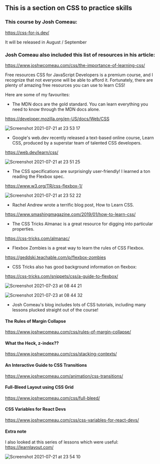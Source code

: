 ## This is a section on CSS to practice skills

### This course by Josh Comeau:
https://css-for-js.dev/

It will be released in August / September

### Josh Comeau also included this list of resources in his article:
https://www.joshwcomeau.com/css/the-importance-of-learning-css/

Free resources
CSS for JavaScript Developers is a premium course, and I recognize that not everyone will be able to afford it. Fortunately, there are plenty of amazing free resources you can use to learn CSS!

Here are some of my favourites:

- The MDN docs are the gold standard. You can learn everything you need to know through the MDN docs alone.

https://developer.mozilla.org/en-US/docs/Web/CSS

![Screenshot 2021-07-21 at 23 53 17](https://user-images.githubusercontent.com/27693622/126569962-c9748f03-2ed6-414d-8436-53365a513918.png)

- Google's web.dev recently released a text-based online course, Learn CSS, produced by a superstar team of talented CSS developers.

https://web.dev/learn/css/

![Screenshot 2021-07-21 at 23 51 25](https://user-images.githubusercontent.com/27693622/126569849-391165fe-ce8d-4de4-9a4c-a7e77dd2f26b.png)

- The CSS specifications are surprisingly user-friendly! I learned a ton reading the Flexbox spec.

https://www.w3.org/TR/css-flexbox-1/

![Screenshot 2021-07-21 at 23 52 22](https://user-images.githubusercontent.com/27693622/126569914-acc6f0c2-e2bf-49a1-be1b-b00a38cf4d81.png)


- Rachel Andrew wrote a terrific blog post, How to Learn CSS.

https://www.smashingmagazine.com/2019/01/how-to-learn-css/

- The CSS Tricks Almanac is a great resource for digging into particular properties.

https://css-tricks.com/almanac/

- Flexbox Zombies is a great way to learn the rules of CSS Flexbox.

https://geddski.teachable.com/p/flexbox-zombies

- CSS Tricks also has good background information on flexbox:

https://css-tricks.com/snippets/css/a-guide-to-flexbox/

![Screenshot 2021-07-23 at 08 44 21](https://user-images.githubusercontent.com/27693622/126752032-f994467b-ef15-4759-af27-83e08ab2c13a.png)

![Screenshot 2021-07-23 at 08 44 32](https://user-images.githubusercontent.com/27693622/126752036-207003a3-bcde-4d65-bc66-e4f953222263.png)


- Josh Comeau's blog includes lots of CSS tutorials, including many lessons plucked straight out of the course!

#### The Rules of Margin Collapse

https://www.joshwcomeau.com/css/rules-of-margin-collapse/

#### What the Heck, z-index??

https://www.joshwcomeau.com/css/stacking-contexts/

#### An Interactive Guide to CSS Transitions

https://www.joshwcomeau.com/animation/css-transitions/

#### Full-Bleed Layout using CSS Grid

https://www.joshwcomeau.com/css/full-bleed/

#### CSS Variables for React Devs

https://www.joshwcomeau.com/css/css-variables-for-react-devs/

#### Extra note
I also looked at this series of lessons which were useful:
https://learnlayout.com/

![Screenshot 2021-07-21 at 23 54 10](https://user-images.githubusercontent.com/27693622/126570015-5dc41c3a-26a4-423b-94bc-e1d6b0d850d6.png)
